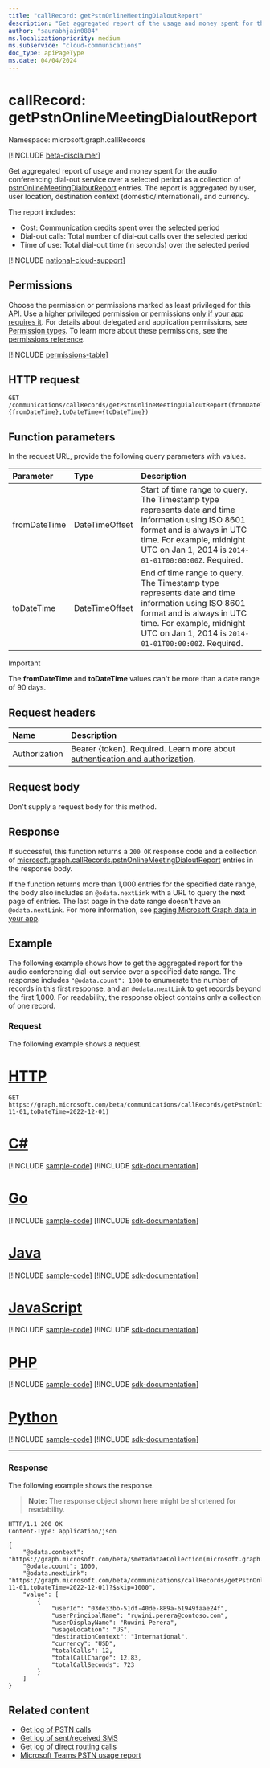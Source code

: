 ```yaml
---
title: "callRecord: getPstnOnlineMeetingDialoutReport"
description: "Get aggregated report of the usage and money spent for the audio conferencing dial-out service as a collection of pstnOnlineMeetingDialoutReport entries."
author: "saurabhjain0804"
ms.localizationpriority: medium
ms.subservice: "cloud-communications"
doc_type: apiPageType
ms.date: 04/04/2024
---
```


# callRecord: getPstnOnlineMeetingDialoutReport

Namespace: microsoft.graph.callRecords

[!INCLUDE [beta-disclaimer](../../includes/beta-disclaimer.md)]

Get aggregated report of usage and money spent for the audio conferencing dial-out service over a selected period as a collection of [pstnOnlineMeetingDialoutReport](../resources/callrecords-pstnonlinemeetingdialoutreport.md) entries.
The report is aggregated by user, user location, destination context (domestic/international), and currency.

The report includes:

- Cost: Communication credits spent over the selected period
- Dial-out calls: Total number of dial-out calls over the selected period
- Time of use: Total dial-out time (in seconds) over the selected period

[!INCLUDE [national-cloud-support](../../includes/global-us.md)]

## Permissions

Choose the permission or permissions marked as least privileged for this API. Use a higher privileged permission or permissions [only if your app requires it](/graph/permissions-overview#best-practices-for-using-microsoft-graph-permissions). For details about delegated and application permissions, see [Permission types](/graph/permissions-overview#permission-types). To learn more about these permissions, see the [permissions reference](/graph/permissions-reference).

<!-- { "blockType": "permissions", "name": "callrecords_callrecord_getpstnonlinemeetingdialoutreport" } -->
[!INCLUDE [permissions-table](../includes/permissions/callrecords-callrecord-getpstnonlinemeetingdialoutreport-permissions.md)]

## HTTP request

<!-- {
  "blockType": "ignored"
}
-->
``` http
GET /communications/callRecords/getPstnOnlineMeetingDialoutReport(fromDateTime={fromDateTime},toDateTime={toDateTime})
```

## Function parameters

In the request URL, provide the following query parameters with values.

|Parameter|Type|Description|
|:---|:---|:---|
|fromDateTime|DateTimeOffset|Start of time range to query. The Timestamp type represents date and time information using ISO 8601 format and is always in UTC time. For example, midnight UTC on Jan 1, 2014 is `2014-01-01T00:00:00Z`. Required.|
|toDateTime|DateTimeOffset|End of time range to query. The Timestamp type represents date and time information using ISO 8601 format and is always in UTC time. For example, midnight UTC on Jan 1, 2014 is `2014-01-01T00:00:00Z`. Required.|

> [!IMPORTANT]
> The **fromDateTime** and **toDateTime** values can't be more than a date range of 90 days.

## Request headers

|Name|Description|
|:---|:---|
|Authorization|Bearer {token}. Required. Learn more about [authentication and authorization](/graph/auth/auth-concepts).|

## Request body

Don't supply a request body for this method.

## Response

If successful, this function returns a `200 OK` response code and a collection of [microsoft.graph.callRecords.pstnOnlineMeetingDialoutReport](../resources/callrecords-pstnonlinemeetingdialoutreport.md) entries in the response body.
  
If the function returns more than 1,000 entries for the specified date range, the body also includes an `@odata.nextLink` with a URL to query the next page of entries. The last page in the date range doesn't have an `@odata.nextLink`. For more information, see [paging Microsoft Graph data in your app](/graph/paging).

## Example

The following example shows how to get the aggregated report for the audio conferencing dial-out service over a specified date range. The response includes `"@odata.count": 1000` to enumerate the number of records in this first response, and an `@odata.nextLink` to get records beyond the first 1,000. For readability, the response object contains only a collection of one record.

### Request

The following example shows a request.
# [HTTP](#tab/http)
<!-- {
  "blockType": "request",
  "name": "callrecordthis.getpstnonlinemeetingdialoutreport"
}
-->
``` http
GET https://graph.microsoft.com/beta/communications/callRecords/getPstnOnlineMeetingDialoutReport(fromDateTime=2022-11-01,toDateTime=2022-12-01)
```

# [C#](#tab/csharp)
[!INCLUDE [sample-code](../includes/snippets/csharp/callrecordthisgetpstnonlinemeetingdialoutreport-csharp-snippets.md)]
[!INCLUDE [sdk-documentation](../includes/snippets/snippets-sdk-documentation-link.md)]

# [Go](#tab/go)
[!INCLUDE [sample-code](../includes/snippets/go/callrecordthisgetpstnonlinemeetingdialoutreport-go-snippets.md)]
[!INCLUDE [sdk-documentation](../includes/snippets/snippets-sdk-documentation-link.md)]

# [Java](#tab/java)
[!INCLUDE [sample-code](../includes/snippets/java/callrecordthisgetpstnonlinemeetingdialoutreport-java-snippets.md)]
[!INCLUDE [sdk-documentation](../includes/snippets/snippets-sdk-documentation-link.md)]

# [JavaScript](#tab/javascript)
[!INCLUDE [sample-code](../includes/snippets/javascript/callrecordthisgetpstnonlinemeetingdialoutreport-javascript-snippets.md)]
[!INCLUDE [sdk-documentation](../includes/snippets/snippets-sdk-documentation-link.md)]

# [PHP](#tab/php)
[!INCLUDE [sample-code](../includes/snippets/php/callrecordthisgetpstnonlinemeetingdialoutreport-php-snippets.md)]
[!INCLUDE [sdk-documentation](../includes/snippets/snippets-sdk-documentation-link.md)]

# [Python](#tab/python)
[!INCLUDE [sample-code](../includes/snippets/python/callrecordthisgetpstnonlinemeetingdialoutreport-python-snippets.md)]
[!INCLUDE [sdk-documentation](../includes/snippets/snippets-sdk-documentation-link.md)]

---

### Response

The following example shows the response.
>**Note:** The response object shown here might be shortened for readability.
<!-- {
  "blockType": "response",
  "truncated": true,
  "@odata.type": "Collection(microsoft.graph.callRecords.pstnOnlineMeetingDialoutReport)"
}
-->
``` http
HTTP/1.1 200 OK
Content-Type: application/json

{
    "@odata.context": "https://graph.microsoft.com/beta/$metadata#Collection(microsoft.graph.callRecords.pstnOnlineMeetingDialoutReport)",
    "@odata.count": 1000,
    "@odata.nextLink": "https://graph.microsoft.com/beta/communications/callRecords/getPstnOnlineMeetingDialoutReport(fromDateTime=2022-11-01,toDateTime=2022-12-01)?$skip=1000",
    "value": [
        {
            "userId": "03de33bb-51df-40de-889a-61949faae24f",
            "userPrincipalName": "ruwini.perera@contoso.com",
            "userDisplayName": "Ruwini Perera",
            "usageLocation": "US",
            "destinationContext": "International",
            "currency": "USD",
            "totalCalls": 12,
            "totalCallCharge": 12.83,
            "totalCallSeconds": 723
        }
    ]
}
```

## Related content

- [Get log of PSTN calls](callrecords-callrecord-getpstncalls.md)
- [Get log of sent/received SMS](callrecords-callrecord-getsmslog.md)
- [Get log of direct routing calls](callrecords-callrecord-getdirectroutingcalls.md)
- [Microsoft Teams PSTN usage report](/microsoftteams/teams-analytics-and-reports/pstn-usage-report)

<!-- {
  "type": "#page.annotation",
  "suppressions": [
        "Error: callrecordthis.getpstnonlinemeetingdialoutreport/container/totalCallCharge:
      Expected type String but actual was Double. Property: totalCallCharge, actual value: '12.83'"
    ]
}-->
